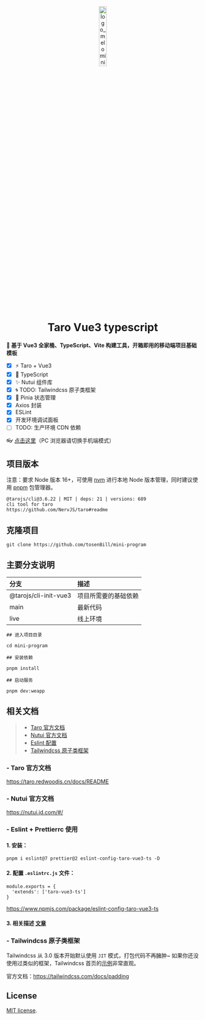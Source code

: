 <div align="center">
	<img src="src/assets/icon/taro-icon.jpg" alt="logo_melomini" style="width:20%;" />
</div>

<!-- <div align="center">
	<a href="https://github.com/yulimchen/vue3-h5-template/blob/master/LICENSE">
    <img src="https://img.shields.io/github/license/yulimchen/vue3-h5-template.svg?style=flat-square" alt="license">
  </a>
  <a href="https://github.com/yulimchen/vue3-h5-template/releases">
    <img src="https://img.shields.io/github/release/yulimchen/vue3-h5-template.svg?style=flat-square" alt="GitHub release">
  </a>
  <a href="https://github.com/yulimchen/vue3-h5-template">
    <img src="https://img.shields.io/github/stars/yulimchen/vue3-h5-template?style=flat-square" alt="GitHub stars">
  </a>
  <a href="https://github.com/yulimchen/vue3-h5-template">
    <img src="https://img.shields.io/github/forks/yulimchen/vue3-h5-template?style=flat-square" alt="GitHub forks">
  </a>
</div> -->

<h1 align="center">Taro Vue3 typescript</h1>

**🌱 基于 Vue3 全家桶、TypeScript、Vite 构建工具，开箱即用的移动端项目基础模板**

- [x] ⚡ Taro + Vue3
- [x] 🍕 TypeScript
- [x] ✨ Nutui 组件库
- [x] 🌀 TODO: Tailwindcss 原子类框架
- [x] 🍍 Pinia 状态管理
- [x] Axios 封装
- [x] ESLint
- [x] 开发环境调试面板
- [ ] TODO: 生产环境 CDN 依赖

👓 [点击这里](https://github.com/tosenBill/mini-program/)（PC 浏览器请切换手机端模式）

## 项目版本

注意：要求 Node 版本 16+，可使用 [nvm](https://github.com/nvm-sh/nvm#installing-and-updating) 进行本地 Node 版本管理，同时建议使用 [pnpm](https://pnpm.io/zh/installation) 包管理器。

```
@tarojs/cli@3.6.22 | MIT | deps: 21 | versions: 689
cli tool for taro
https://github.com/NervJS/taro#readme
```

## 克隆项目

```
git clone https://github.com/tosenBill/mini-program
```

## 主要分支说明

| 分支                  | 描述                 |
| :-------------------- | :------------------- |
| @tarojs/cli-init-vue3 | 项目所需要的基础依赖 |
| main                  | 最新代码             |
| live                  | 线上环境             |

```
## 进入项目目录

cd mini-program

## 安装依赖

pnpm install

## 启动服务

pnpm dev:weapp
```

## 相关文档

> - [Taro 官方文档](#taro)
> - [Nutui 官方文档](#nutui)
> - [Eslint 配置](#eslint)
> - [Tailwindcss 原子类框架](#tailwindcss)

### - <span id="taro">Taro 官方文档</span>

https://taro.redwoodjs.cn/docs/README

### - <span id="nutui">Nutui 官方文档</span>

https://nutui.jd.com/#/

### - <span id="eslint">Eslint + Prettierrc 使用</span>

#### 1. 安装：

```
pnpm i eslint@7 prettier@2 eslint-config-taro-vue3-ts -D
```

#### 2. 配置 `.eslintrc.js` 文件：

```
module.exports = {
  'extends': ['taro-vue3-ts']
}
```

https://www.npmjs.com/package/eslint-config-taro-vue3-ts

#### 3. 相关描述 [文章](https://blog.csdn.net/weixin_43664308/article/details/128717523)

### - <span id="tailwindcss">Tailwindcss 原子类框架</span>

Tailwindcss 从 3.0 版本开始默认使用 `JIT` 模式，打包代码不再臃肿~ 如果你还没使用过类似的框架，Tailwindcss 首页的[示例](https://tailwindcss.com/)非常直观。

官方文档：https://tailwindcss.com/docs/padding


## License

[MIT license](https://github.com/yulimchen/vue3-h5-template/blob/master/LICENSE).
